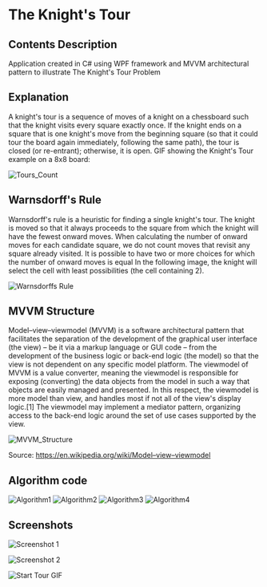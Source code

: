 # The Knight's Tour
## Contents Description
Application created in C# using WPF framework and MVVM architectural pattern to illustrate The Knight's Tour Problem

## Explanation
A knight's tour is a sequence of moves of a knight on a chessboard such that the knight visits every square exactly once. If the knight ends on a square that is one knight's move from the beginning square (so that it could tour the board again immediately, following the same path), the tour is closed (or re-entrant); otherwise, it is open.
GIF showing the Knight's Tour example on a 8x8 board:

![Tours_Count](/githubimages/TourCount.png)

## Warnsdorff's Rule
Warnsdorff's rule is a heuristic for finding a single knight's tour. The knight is moved so that it always proceeds to the square from which the knight will have the fewest onward moves. When calculating the number of onward moves for each candidate square, we do not count moves that revisit any square already visited. It is possible to have two or more choices for which the number of onward moves is equal
In the following image, the knight will select the cell with least possibilities (the cell containing 2).

![Warnsdorffs Rule](/githubimages/WarnsdorffsRule.png)

## MVVM Structure
Model–view–viewmodel (MVVM) is a software architectural pattern that facilitates the separation of the development of the graphical user interface (the view) – be it via a markup language or GUI code – from the development of the business logic or back-end logic (the model) so that the view is not dependent on any specific model platform. The viewmodel of MVVM is a value converter, meaning the viewmodel is responsible for exposing (converting) the data objects from the model in such a way that objects are easily managed and presented. In this respect, the viewmodel is more model than view, and handles most if not all of the view's display logic.[1] The viewmodel may implement a mediator pattern, organizing access to the back-end logic around the set of use cases supported by the view.

![MVVM_Structure](/githubimages/MVVMStructure.png)

Source: https://en.wikipedia.org/wiki/Model–view–viewmodel

## Algorithm code

![Algorithm1](/githubimages/Algorithm1.png)
![Algorithm2](/githubimages/Algorithm2.png)
![Algorithm3](/githubimages/Algorithm3.png)
![Algorithm4](/githubimages/Algorithm4.png)

## Screenshots

![Screenshot 1](/githubimages/Screenshot1.png)

![Screenshot 2](/githubimages/Screenshot2.png)

![Start Tour GIF](/githubimages/StartTour.gif)
